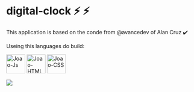 # digital-clock ⚡ ⚡

This application is based on the conde from @avancedev of Alan Cruz  ✔️

Useing this languages do build:
<div>
  <img src="https://cdn.jsdelivr.net/gh/devicons/devicon/icons/javascript/javascript-plain.svg"  width="50" height="50" align="center" alt="Joao-Js"/>
  <img src="https://cdn.jsdelivr.net/gh/devicons/devicon/icons/html5/html5-original-wordmark.svg" width="50" height="50" align="center" alt="Joao-HTML"/>
  <img src="https://cdn.jsdelivr.net/gh/devicons/devicon/icons/css3/css3-original-wordmark.svg" width="50" height="50" align="center" alt="Joao-CSS"/>
</div>
<br>
<div>
  <a href="https://instagram.com/avancedev" target="_blank"><img src="https://img.shields.io/badge/-Instagram-%23E4405F?style=for-the-badge&logo=instagram&logoColor=white" target="_blank"></a>
</div><br> 
